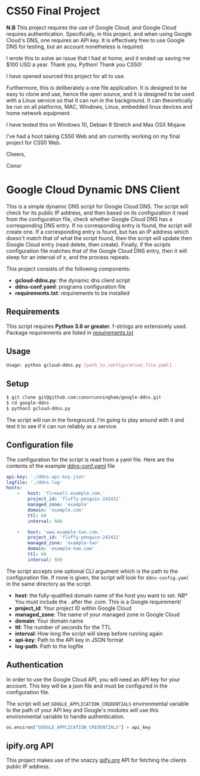 # CS50 Final Project
**N.B** This project requires the use of Google Cloud, and Google Cloud requires authentication. Specifically, in this project, and when using Google Cloud's DNS, one requires an API key. It is effectively free to use Google DNS for testing, but an account nonetheless is required.

I wrote this to solve an issue that I had at home, and it ended up saving me $100 USD a year. Thank you, Python! Thank you CS50! 

I have opened sourced this project for all to use.

Furthermore, this is deliberately a one file application. It is designed to be easy to clone and use, hence the open source, and it is designed to be used with a Linux service so that it can run in the background. It can theoretically be run on all platforms, MAC, Windows, Linux, embedded linux devices and home network equipment.

I have tested this on Windows 10, Debian 9 Stretch and Max OSX Mojave.

I've had a hoot taking CS50 Web and am currently working on my final project for CS50 Web.

Cheers,

Conor

# Google Cloud Dynamic DNS Client
This is a simple dynamic DNS script for Google Cloud DNS. The script will check for its public IP address, and then based on its configuration it read from the configuration file, check whether Google Cloud DNS has a corresponding DNS entry. If no corresponding entry is found, the script will create one. If a corresponding entry is found, but has an IP address which doesn't match that of what the script found, then the script will update then Google Cloud entry (read delete, then create). Finally, if the scripts configuration file matches that of the Google Cloud DNS entry, then it will sleep for an interval of x, and the process repeats.

This project consists of the following components:

- **gcloud-ddns.py**: the dynamic dns client script
- **ddns-conf.yaml**: programs configuration file
- **requirements.txt**: requirements to be installed
## Requirements
This script requires **Python 3.6 or greater**. f-strings are extensively used. Package requirements are listed in [requirements.txt](requirements.txt)
## Usage
```bash
Usage: python gcloud-ddns.py [path_to_configuration_file.yaml]
```
## Setup
```bash
$ git clone git@github.com:conorcunningham/google-ddns.git
$ cd google-ddns
$ python3 gcloud-ddns.py
```
The script will run in the foreground. I'm going to play around with it and test it to see if it can run reliably as a service.
## Configuration file
The configuration for the script is read from a yaml file. Here are the contents of the example [ddns-conf.yaml](ddns-config.yaml) file
``` yaml
api-key: './ddns-api-key.json'
logfile: './ddns.log'
hosts:
    -   host: 'firewall.example.com.'
        project_id: 'fluffy-penguin-242411'
        managed_zone: 'example'
        domain: 'example.com'
        ttl: 60
        interval: 600

    -   host: 'www.example-two.com.'
        project_id: 'fluffy-penguin-242411'
        managed_zone: 'example-two'
        domain: 'example-two.com'
        ttl: 60
        interval: 600

```
The script accepts one optional CLI argument which is the path to the configuration file. If none is given, the script will look for ```ddns-config.yaml``` in the same directory as the script.


- **host**: the fully-qualified domain name of the host you want to set. *_NB_** You must include the . after the .com. This is a Google requirement/
- **project_id**: Your project ID within Google Cloud
- **managed_zone**: The name of your managed zone in Google Cloud
- **domain**: Your domain name
- **ttl**: The number of seconds for the TTL
- **interval**: How long the script will sleep before running again
- **api-key**: Path to the API key in JSON format
- **log-path**: Path to the logfile

## Authentication 
In order to use the Google Cloud API, you will need an API key for your account. This key will be a json file and must be configured in the configuration file.

The script will set ```GOOGLE_APPLICATION_CREDENTIALS``` environmental variable to the path of your API key and Google's modules will use this environmental variable to handle authentication.

```python        
os.environ["GOOGLE_APPLICATION_CREDENTIALS"] = api_key
```
## ipify.org API
This project makes use of the snazzy [ipify.org](https://www.ipify.org) API for fetching the clients public IP address.

